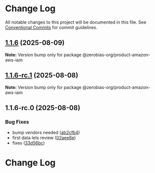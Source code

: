 # Change Log

All notable changes to this project will be documented in this file.
See [Conventional Commits](https://conventionalcommits.org) for commit guidelines.

## [1.1.6](https://github.com/zerobias-org/product/compare/@zerobias-org/product-amazon-aws-iam@1.1.6-rc.1...@zerobias-org/product-amazon-aws-iam@1.1.6) (2025-08-09)

**Note:** Version bump only for package @zerobias-org/product-amazon-aws-iam





## [1.1.6-rc.1](https://github.com/zerobias-org/product/compare/@zerobias-org/product-amazon-aws-iam@1.1.6-rc.0...@zerobias-org/product-amazon-aws-iam@1.1.6-rc.1) (2025-08-08)

**Note:** Version bump only for package @zerobias-org/product-amazon-aws-iam





## 1.1.6-rc.0 (2025-08-08)


### Bug Fixes

* bump vendors needed ([ab2cfb4](https://github.com/zerobias-org/product/commit/ab2cfb4a9cf2e3008e08b068f98011fec096c932))
* first data lets review ([02aee6e](https://github.com/zerobias-org/product/commit/02aee6e8c4f11675de7c63a00f4c8254a67a4dd7))
* fixes ([33d56bc](https://github.com/zerobias-org/product/commit/33d56bcaedf3fa5e3939a33c0fb57eda53539d05))





# Change Log
